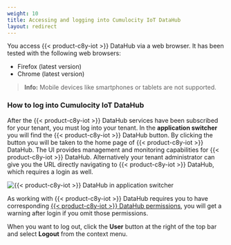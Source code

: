 ```yaml
---
weight: 10
title: Accessing and logging into Cumulocity IoT DataHub
layout: redirect
---
```


You access {{< product-c8y-iot >}} DataHub via a web browser. It has been tested with the following web browsers:

* Firefox (latest version)
* Chrome (latest version)

> **Info:** Mobile devices like smartphones or tablets are not supported.

### How to log into Cumulocity IoT DataHub

After the {{< product-c8y-iot >}} DataHub services have been subscribed for your tenant, you must log into your tenant. In the **application switcher** you will find the {{< product-c8y-iot >}} DataHub button. By clicking the button you will be taken to the home page of {{< product-c8y-iot >}} DataHub. The UI provides management and monitoring capabilities for {{< product-c8y-iot >}} DataHub. Alternatively your tenant administrator can give you the URL directly navigating to {{< product-c8y-iot >}} DataHub, which requires a login as well.

<img src="/images/datahub-guide/datahub-app-switcher.png" alt="{{< product-c8y-iot >}} DataHub in application switcher"  style="max-width: 100%">


As working with {{< product-c8y-iot >}} DataHub requires you to have corresponding [{{< product-c8y-iot >}} DataHub permissions](/datahub/setting-up-datahub/#defining-permissions), you will get a warning after login if you omit those permissions.

When you want to log out, click the **User** button at the right of the top bar and select **Logout** from the context menu.
